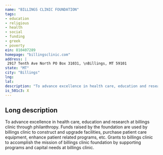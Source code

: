 ```yaml
---
name: "BILLINGS CLINIC FOUNDATION"
tags:
- education
- religious
- health
- social
- funding
- greek
- poverty
ein: 810407289
homepage: "billingsclinic.com"
address: |
 2917 Tenth Ave North PO Box 31031, \nBillings, MT 59101
state: "MT"
city: "Billings"
lng: 
lat: 
description: "To advance excellence in health care, education and research at billings clinic through philanthropy. Funds raised by the foundation are used by billings clinic to construct and upgrade facilities, purchase patient care equipment, enhance patient related programs, etc. "
is_501c3: X
---
```


## Long description

To advance excellence in health care, education and research at billings clinic through philanthropy. Funds raised by the foundation are used by billings clinic to construct and upgrade facilities, purchase patient care equipment, enhance patient related programs, etc. Grants to billings clinic to accomplish the mission of billings clinic foundation by supporting programs and capital needs at billings clinic. 

